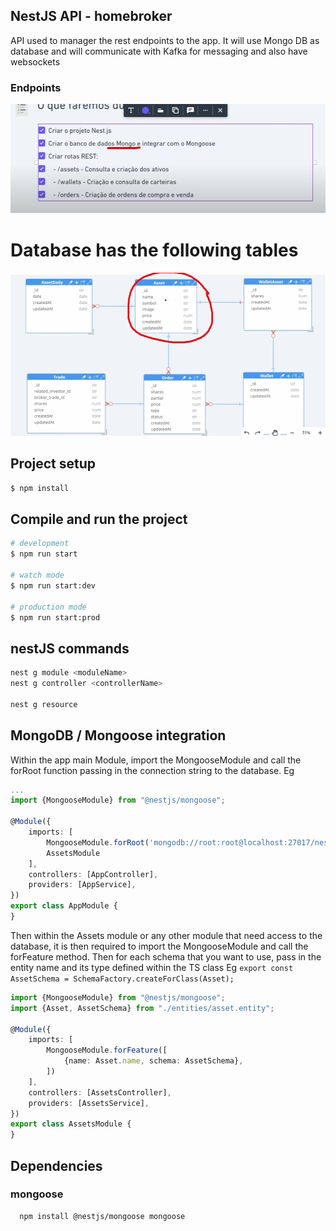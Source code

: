 ## NestJS API - homebroker
API used to manager the rest endpoints to the app. It will use Mongo DB as database and will communicate with Kafka for messaging and also have websockets
### Endpoints

![01-endpoints.png](images/01-endpoints.png)


# Database has the following tables
![02-db.png](images/02-db.png)

## Project setup

```bash
$ npm install
```

## Compile and run the project

```bash
# development
$ npm run start

# watch mode
$ npm run start:dev

# production mode
$ npm run start:prod
```

## nestJS commands
```bash
nest g module <moduleName>
nest g controller <controllerName>

nest g resource
```

## MongoDB / Mongoose integration
Within the app main Module, import the MongooseModule and call the forRoot function passing in the connection string to the database.
Eg 
```typescript
...
import {MongooseModule} from "@nestjs/mongoose";

@Module({
    imports: [
        MongooseModule.forRoot('mongodb://root:root@localhost:27017/nest?authSource=admin&directConnection=true'),
        AssetsModule
    ],
    controllers: [AppController],
    providers: [AppService],
})
export class AppModule {
}

```
Then within the Assets module or any other module that need access to the database, it is then required to import the MongooseModule and call the forFeature method.
Then for each schema that you want to use, pass in the entity name and its type defined within the TS class 
Eg `export const AssetSchema = SchemaFactory.createForClass(Asset);`
```typescript
import {MongooseModule} from "@nestjs/mongoose";
import {Asset, AssetSchema} from "./entities/asset.entity";

@Module({
    imports: [
        MongooseModule.forFeature([
            {name: Asset.name, schema: AssetSchema},
        ])
    ],
    controllers: [AssetsController],
    providers: [AssetsService],
})
export class AssetsModule {
}

```

## Dependencies
### mongoose
```bash
  npm install @nestjs/mongoose mongoose
```